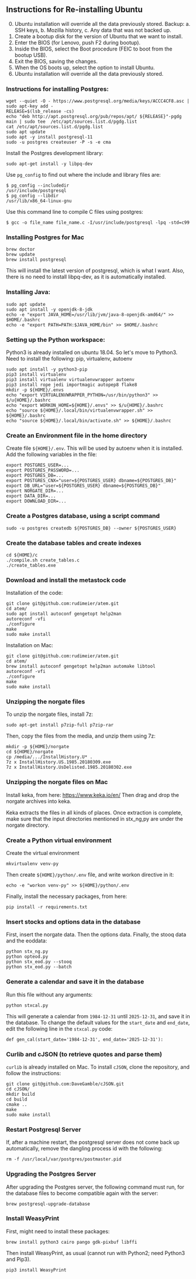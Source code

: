 ## Instructions for Re-installing Ubuntu

0. Ubuntu installation will override all the data previously stored. Backup:
   a. SSH keys,
   b. Mozilla history,
   c. Any data that was not backed up.
1. Create a bootup disk for the version of Ubuntu that we want to install.
2. Enter the BIOS (for Lenovo, push F2 during bootup).
3. Inside the BIOS, select the Boot procedure (FEIC to boot from the
bootup USB).
4. Exit the BIOS, saving the changes.
5. When the OS boots up, select the option to install Ubuntu.
6. Ubuntu installation will override all the data previously stored.


### Instructions for installing Postgres:
```
wget --quiet -O - https://www.postgresql.org/media/keys/ACCC4CF8.asc | sudo apt-key add -
RELEASE=$(lsb_release -cs)
echo "deb http://apt.postgresql.org/pub/repos/apt/ ${RELEASE}"-pgdg main | sudo tee  /etc/apt/sources.list.d/pgdg.list
cat /etc/apt/sources.list.d/pgdg.list
sudo apt update
sudo apt -y install postgresql-11
sudo -u postgres createuser -P -s -e cma
```

Install the Postgres development library:
```
sudo apt-get install -y libpq-dev
```

Use `pg_config` to find out where the include and library files are:
```
$ pg_config --includedir
/usr/include/postgresql
$ pg_config --libdir
/usr/lib/x86_64-linux-gnu
```

Use this command line to compile C files using postgres:
```
$ gcc -o file_name file_name.c -I/usr/include/postgresql -lpq -std=c99
```

### Installing Postgres for Mac

```
brew doctor
brew update
brew install postgresql
```

This will install the latest version of postgresql, which is what I
want.  Also, there is no need to install libpq-dev, as it is
automatically installed.


### Installing Java:
```
sudo apt update
sudo apt install -y openjdk-8-jdk
echo -e "export JAVA_HOME=/usr/lib/jvm/java-8-openjdk-amd64/" >> $HOME/.bashrc
echo -e "export PATH=PATH:$JAVA_HOME/bin" >> $HOME/.bashrc
```

### Setting up the Python workspace:

Python3 is already installed on ubuntu 18.04.  So let's move to Python3.
Need to install the following: pip, virtualenv, autoenv

```
sudo apt install -y python3-pip
pip3 install virtualenv
pip3 install virtualenv virtualenvwrapper autoenv
pip3 install rope jedi importmagic autopep8 flake8
mkdir -p ${HOME}/.envs
echo "export VIRTUALENVWRAPPER_PYTHON=/usr/bin/python3" >> $/u{HOME}/.bashrc
echo "export WORKON_HOME=${HOME}/.envs" >> $/u{HOME}/.bashrc
echo "source ${HOME}/.local/bin/virtualenvwrapper.sh" >> ${HOME}/.bashrc
echo "source ${HOME}/.local/bin/activate.sh" >> ${HOME}/.bashrc
```

### Create an Environment file in the home directory

Create file `${HOME}/.env`.  This will be used by autoenv when it is
installed. Add the following variables in the file:

```
export POSTGRES_USER=...
export POSTGRES_PASSWORD=...
export POSTGRES_DB=...
export POSTGRES_CNX="user=${POSTGRES_USER} dbname=${POSTGRES_DB}"
export DB_URL="user=${POSTGRES_USER} dbname=${POSTGRES_DB}"
export NORGATE_DIR=...
export DATA_DIR=...
export DOWNLOAD_DIR=...
```

### Create a Postgres database, using a script command

```
sudo -u postgres createdb ${POSTGRES_DB} --owner ${POSTGRES_USER}
```

### Create the database tables and create indexes

```
cd ${HOME}/c
./compile.sh create_tables.c
./create_tables.exe
```

### Download and install the metastock code

Installation of the code:

```
git clone git@github.com:rudimeier/atem.git
cd atem/
sudo apt install autoconf gengetopt help2man
autoreconf -vfi
./configure 
make
sudo make install
```

Installation on Mac:

```
git clone git@github.com:rudimeier/atem.git
cd atem/
brew install autoconf gengetopt help2man automake libtool
autoreconf -vfi
./configure 
make
sudo make install
```

### Unzipping the norgate files

To unzip the norgate files, install 7z:

```
sudo apt-get install p7zip-full p7zip-rar
```

Then, copy the files from the media, and unzip them using 7z:

```
mkdir -p ${HOME}/norgate
cd ${HOME}/norgate
cp /media/.../InstallHistory.U* .
7z x InstallHistory.US.1985.20180309.exe 
7z x InstallHistory.UsDelisted.1985.20180302.exe 
```

### Unzipping the norgate files on Mac

Install keka, from here: https://www.keka.io/en/ Then drag and drop
the norgate archives into keka.

Keka extracts the files in all kinds of places.  Once extraction is
complete, make sure that the input directories mentioned in stx_ng,py
are under the norgate directory.

### Create a Python virtual environment

Create the virtual environment
```
mkvirtualenv venv-py
```

Then create `${HOME}/python/.env` file, and write workon directive in
it:
```
echo -e "workon venv-py" >> ${HOME}/python/.env
```

Finally, install the necessary packages, from here:
```
pip install -r requirements.txt
```


### Insert stocks and options data in the database

First, insert the norgate data.  Then the options data.  Finally, the
stooq data and the eoddata:
```
python stx_ng.py
python opteod.py
python stx_eod.py --stooq
python stx_eod.py --batch
```

### Generate a calendar and save it in the database

Run this file without any arguments:
```
python stxcal.py
```

This will generate a calendar from `1984-12-31` until `2025-12-31`,
and save it in the database.  To change the default values for the
`start_date` and `end_date`, edit the following line in the
`stxcal.py` code:

```
def gen_cal(start_date='1984-12-31', end_date='2025-12-31'):
```

### Curlib and cJSON (to retrieve quotes and parse them)
`curlib` is already installed on Mac.
To install `cJSON`, clone the repository, and follow the instructions:
```
git clone git@github.com:DaveGamble/cJSON.git
cd cJSON/
mkdir build
cd build
cmake ..
make
sudo make install
```

### Restart Postgresql Server 

If, after a machine restart, the postgresql server does not come back
up automatically, remove the dangling process id with the following:

```
rm -f /usr/local/var/postgres/postmaster.pid
```

### Upgrading the Postgres Server 

After upgrading the Postgres server, the following command must run,
for the database files to become compatible again with the server:
```
brew postgresql-upgrade-database
```

### Install WeasyPrint

First, might need to install these packages:
```
brew install python3 cairo pango gdk-pixbuf libffi
```

Then install WeasyPrint, as usual (cannot run with Python2; need
Python3 and Pip3).

```
pip3 install WeasyPrint
```